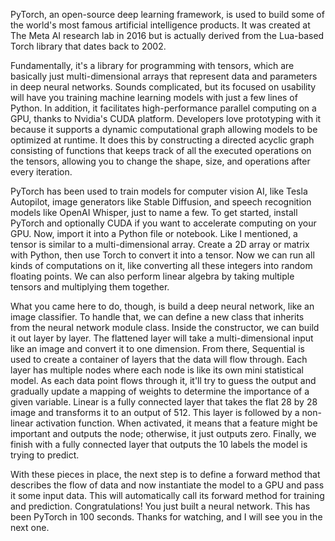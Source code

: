 PyTorch, an open-source deep learning framework, is used to build some of the world's most famous artificial intelligence products. It was created at The Meta AI research lab in 2016 but is actually derived from the Lua-based Torch library that dates back to 2002.

Fundamentally, it's a library for programming with tensors, which are basically just multi-dimensional arrays that represent data and parameters in deep neural networks. Sounds complicated, but its focused on usability will have you training machine learning models with just a few lines of Python. In addition, it facilitates high-performance parallel computing on a GPU, thanks to Nvidia's CUDA platform. Developers love prototyping with it because it supports a dynamic computational graph allowing models to be optimized at runtime. It does this by constructing a directed acyclic graph consisting of functions that keeps track of all the executed operations on the tensors, allowing you to change the shape, size, and operations after every iteration.

PyTorch has been used to train models for computer vision AI, like Tesla Autopilot, image generators like Stable Diffusion, and speech recognition models like OpenAI Whisper, just to name a few. To get started, install PyTorch and optionally CUDA if you want to accelerate computing on your GPU. Now, import it into a Python file or notebook. Like I mentioned, a tensor is similar to a multi-dimensional array. Create a 2D array or matrix with Python, then use Torch to convert it into a tensor. Now we can run all kinds of computations on it, like converting all these integers into random floating points. We can also perform linear algebra by taking multiple tensors and multiplying them together.

What you came here to do, though, is build a deep neural network, like an image classifier. To handle that, we can define a new class that inherits from the neural network module class. Inside the constructor, we can build it out layer by layer. The flattened layer will take a multi-dimensional input like an image and convert it to one dimension. From there, Sequential is used to create a container of layers that the data will flow through. Each layer has multiple nodes where each node is like its own mini statistical model. As each data point flows through it, it'll try to guess the output and gradually update a mapping of weights to determine the importance of a given variable. Linear is a fully connected layer that takes the flat 28 by 28 image and transforms it to an output of 512. This layer is followed by a non-linear activation function. When activated, it means that a feature might be important and outputs the node; otherwise, it just outputs zero. Finally, we finish with a fully connected layer that outputs the 10 labels the model is trying to predict.

With these pieces in place, the next step is to define a forward method that describes the flow of data and now instantiate the model to a GPU and pass it some input data. This will automatically call its forward method for training and prediction. Congratulations! You just built a neural network. This has been PyTorch in 100 seconds. Thanks for watching, and I will see you in the next one.